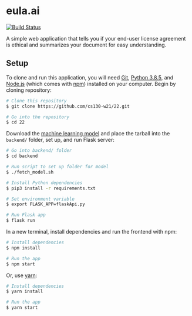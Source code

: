 # eula.ai

[![Build Status](https://www.travis-ci.com/cs130-w21/22.svg?branch=master)](https://www.travis-ci.com/cs130-w21/22)

A simple web application that tells you if your end-user license agreement is ethical and summarizes your document for easy understanding.

## Setup

To clone and run this application, you will need [Git](https://git-scm.com), [Python 3.8.5](https://www.python.org/downloads/release/python-385/), and [Node.js](https://nodejs.org/en/download/) (which comes with [npm](http://npmjs.com)) installed on your computer. Begin by cloning repository:

```bash
# Clone this repository
$ git clone https://github.com/cs130-w21/22.git

# Go into the repository
$ cd 22
```

Download the [machine learning model](https://drive.google.com/file/d/1zrMjfwqDHHSCeRlho4C0-iOQ90r5XvwK/view) and place the tarball into the `backend/` folder, set up, and run Flask server:

```bash
# Go into backend/ folder
$ cd backend

# Run script to set up folder for model
$ ./fetch_model.sh

# Install Python dependencies
$ pip3 install -r requirements.txt

# Set environment variable
$ export FLASK_APP=flaskApi.py

# Run Flask app
$ flask run
```

In a new terminal, install dependencies and run the frontend with npm:

```bash
# Install dependencies
$ npm install

# Run the app
$ npm start
```

Or, use [yarn](https://yarnpkg.com/):

```bash
# Install dependencies
$ yarn install

# Run the app
$ yarn start
```
